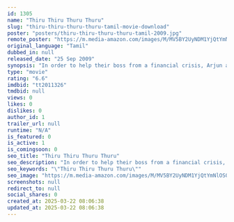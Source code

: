 ```yaml
---
id: 1305
name: "Thiru Thiru Thuru Thuru"
slug: "thiru-thiru-thuru-thuru-tamil-movie-download"
poster: "posters/thiru-thiru-thuru-thuru-tamil-2009.jpg"
remote_poster: "https://m.media-amazon.com/images/M/MV5BY2UyNDM1YjQtYmNlOS00M2EyLThmMzMtOTc4YTkyYTFiMzMxXkEyXkFqcGdeQXVyMzYxOTQ3MDg@._V1_SX300.jpg"
original_language: "Tamil"
dubbed_in: null
released_date: "25 Sep 2009"
synopsis: "In order to help their boss from a financial crisis, Arjun and Archana manage to find a baby for a crucial ad campaign. However, they are shocked when they learn that the baby is an abductee."
type: "movie"
rating: "6.6"
imdbid: "tt2011326"
tmdbid: null
views: 0
likes: 0
dislikes: 0
author_id: 1
trailer_url: null
runtime: "N/A"
is_featured: 0
is_active: 1
is_comingsoon: 0
seo_title: "Thiru Thiru Thuru Thuru"
seo_description: "In order to help their boss from a financial crisis, Arjun and Archana manage to find a baby for a crucial ad campaign. However, they are shocked when they learn that the baby is an abductee."
seo_keywords: "\"Thiru Thiru Thuru Thuru\""
seo_image: "https://m.media-amazon.com/images/M/MV5BY2UyNDM1YjQtYmNlOS00M2EyLThmMzMtOTc4YTkyYTFiMzMxXkEyXkFqcGdeQXVyMzYxOTQ3MDg@._V1_SX300.jpg"
screenshots: null
redirect_to: null
social_shares: 0
created_at: 2025-03-22 08:06:38
updated_at: 2025-03-22 08:06:38
---
```


